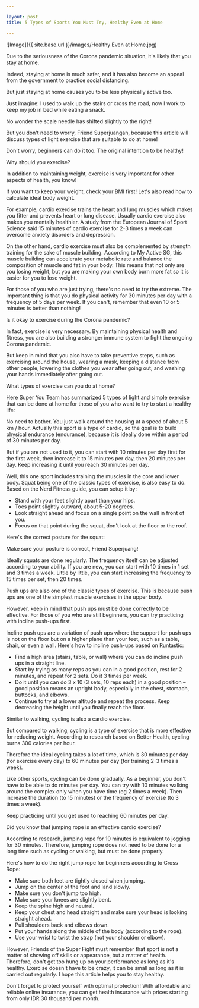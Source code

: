 ```yaml
---

layout: post
title: 5 Types of Sports You Must Try, Healthy Even at Home

---
```



![Image]({{ site.base.url }}/images/Healthy Even at Home.jpg)

Due to the seriousness of the Corona pandemic situation, it's likely that you stay at home.

Indeed, staying at home is much safer, and it has also become an appeal from the government to practice social distancing.

But just staying at home causes you to be less physically active too.

Just imagine: I used to walk up the stairs or cross the road, now I work to keep my job in bed while eating a snack.

No wonder the scale needle has shifted slightly to the right!

But you don't need to worry, Friend Superjuangan, because this article will discuss types of light exercise that are suitable to do at home!

Don't worry, beginners can do it too. The original intention to be healthy!

Why should you exercise?

In addition to maintaining weight, exercise is very important for other aspects of health, you know!

If you want to keep your weight, check your BMI first! Let's also read how to calculate ideal body weight.

For example, cardio exercise trains the heart and lung muscles which makes you fitter and prevents heart or lung disease. Usually cardio exercise also makes you mentally healthier. A study from the European Journal of Sport Science said 15 minutes of cardio exercise for 2-3 times a week can overcome anxiety disorders and depression.

On the other hand, cardio exercise must also be complemented by strength training for the sake of muscle building. According to My Active SG, this muscle building can accelerate your metabolic rate and balance the composition of muscle and fat in your body. This means that not only are you losing weight, but you are making your own body burn more fat so it is easier for you to lose weight.

For those of you who are just trying, there's no need to try the extreme. The important thing is that you do physical activity for 30 minutes per day with a frequency of 5 days per week. If you can't, remember that even 10 or 5 minutes is better than nothing!

Is it okay to exercise during the Corona pandemic?

In fact, exercise is very necessary. By maintaining physical health and fitness, you are also building a stronger immune system to fight the ongoing Corona pandemic.

But keep in mind that you also have to take preventive steps, such as exercising around the house, wearing a mask, keeping a distance from other people, lowering the clothes you wear after going out, and washing your hands immediately after going out.

What types of exercise can you do at home?

Here Super You Team has summarized 5 types of light and simple exercise that can be done at home for those of you who want to try to start a healthy life:

No need to bother. You just walk around the housing at a speed of about 5 km / hour. Actually this sport is a type of cardio, so the goal is to build physical endurance (endurance), because it is ideally done within a period of 30 minutes per day.

But if you are not used to it, you can start with 10 minutes per day first for the first week, then increase it to 15 minutes per day, then 20 minutes per day. Keep increasing it until you reach 30 minutes per day.

Well, this one sport includes training the muscles in the core and lower body. Squat being one of the classic types of exercise, is also easy to do. Based on the Nerd Fitness guide, you can setup it by:

* Stand with your feet slightly apart than your hips.
* Toes point slightly outward, about 5-20 degrees.
* Look straight ahead and focus on a single point on the wall in front of you.
* Focus on that point during the squat, don't look at the floor or the roof.

Here's the correct posture for the squat:

Make sure your posture is correct, Friend Superjuang!

Ideally squats are done regularly. The frequency itself can be adjusted according to your ability. If you are new, you can start with 10 times in 1 set and 3 times a week. Little by little, you can start increasing the frequency to 15 times per set, then 20 times.

Push ups are also one of the classic types of exercise. This is because push ups are one of the simplest muscle exercises in the upper body.

However, keep in mind that push ups must be done correctly to be effective. For those of you who are still beginners, you can try practicing with incline push-ups first.

Incline push ups are a variation of push ups where the support for push ups is not on the floor but on a higher plane than your feet, such as a table, chair, or even a wall. Here's how to incline push-ups based on Runtastic:

* Find a high area (stairs, table, or wall) where you can do incline push ups in a straight line.
* Start by trying as many reps as you can in a good position, rest for 2 minutes, and repeat for 2 sets. Do it 3 times per week.
* Do it until you can do 3 x 10 (3 sets, 10 reps each) in a good position – good position means an upright body, especially in the chest, stomach, buttocks, and elbows.
* Continue to try at a lower altitude and repeat the process. Keep decreasing the height until you finally reach the floor.

Similar to walking, cycling is also a cardio exercise.

But compared to walking, cycling is a type of exercise that is more effective for reducing weight. According to research based on Better Health, cycling burns 300 calories per hour.

Therefore the ideal cycling takes a lot of time, which is 30 minutes per day (for exercise every day) to 60 minutes per day (for training 2-3 times a week).

Like other sports, cycling can be done gradually. As a beginner, you don't have to be able to do minutes per day. You can try with 10 minutes walking around the complex only when you have time (eg 2 times a week). Then increase the duration (to 15 minutes) or the frequency of exercise (to 3 times a week).

Keep practicing until you get used to reaching 60 minutes per day.

Did you know that jumping rope is an effective cardio exercise?

According to research, jumping rope for 10 minutes is equivalent to jogging for 30 minutes. Therefore, jumping rope does not need to be done for a long time such as cycling or walking, but must be done properly.

Here's how to do the right jump rope for beginners according to Cross Rope:

* Make sure both feet are tightly closed when jumping.
* Jump on the center of the foot and land slowly.
* Make sure you don't jump too high.
* Make sure your knees are slightly bent.
* Keep the spine high and neutral.
* Keep your chest and head straight and make sure your head is looking straight ahead.
* Pull shoulders back and elbows down.
* Put your hands along the middle of the body (according to the rope).
* Use your wrist to twist the strap (not your shoulder or elbow).

However, Friends of the Super Fight must remember that sport is not a matter of showing off skills or appearance, but a matter of health. Therefore, don't get too hung up on your performance as long as it's healthy. Exercise doesn't have to be crazy, it can be small as long as it is carried out regularly. I hope this article helps you to stay healthy.

Don't forget to protect yourself with optimal protection! With affordable and reliable online insurance, you can get health insurance with prices starting from only IDR 30 thousand per month.